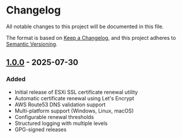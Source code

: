 # Changelog

All notable changes to this project will be documented in this file.

The format is based on [Keep a Changelog](https://keepachangelog.com/en/1.0.0/),
and this project adheres to [Semantic Versioning](https://semver.org/spec/v2.0.0.html).

## [1.0.0] - 2025-07-30

### Added
- Initial release of ESXi SSL certificate renewal utility
- Automatic certificate renewal using Let's Encrypt
- AWS Route53 DNS validation support
- Multi-platform support (Windows, Linux, macOS)
- Configurable renewal thresholds
- Structured logging with multiple levels
- GPG-signed releases

[Unreleased]: https://github.com/ozskywalker/lab-update-esxi-cert/compare/v1.0.0...HEAD
[1.0.0]: https://github.com/ozskywalker/lab-update-esxi-cert/releases/tag/v1.0.0